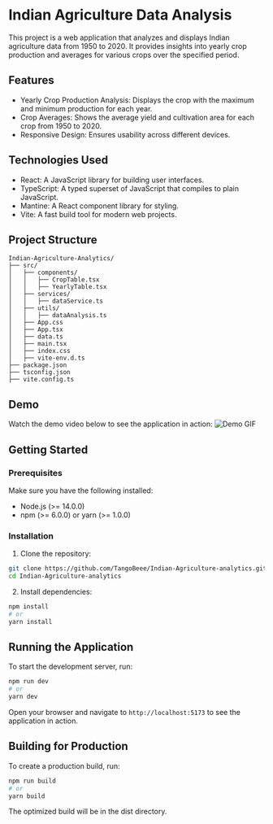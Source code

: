 # Indian Agriculture Data Analysis

This project is a web application that analyzes and displays Indian agriculture data from 1950 to 2020. It provides insights into yearly crop production and averages for various crops over the specified period.

## Features
- Yearly Crop Production Analysis: Displays the crop with the maximum and minimum production for each year.
- Crop Averages: Shows the average yield and cultivation area for each crop from 1950 to 2020.
- Responsive Design: Ensures usability across different devices.

## Technologies Used
- React: A JavaScript library for building user interfaces.
- TypeScript: A typed superset of JavaScript that compiles to plain JavaScript.
- Mantine: A React component library for styling.
- Vite: A fast build tool for modern web projects.

## Project Structure
```
Indian-Agriculture-Analytics/
├── src/
│   ├── components/
│   │   ├── CropTable.tsx
│   │   ├── YearlyTable.tsx
│   ├── services/
│   │   ├── dataService.ts
│   ├── utils/
│   │   ├── dataAnalysis.ts
│   ├── App.css
│   ├── App.tsx
│   ├── data.ts
│   ├── main.tsx
│   ├── index.css
│   ├── vite-env.d.ts
├── package.json
├── tsconfig.json
├── vite.config.ts
```

## Demo
Watch the demo video below to see the application in action:
![Demo GIF](https://github.com/user-attachments/assets/d56b2663-fdba-4a45-9fe7-6f06e0ec3e1c)



## Getting Started
### Prerequisites
Make sure you have the following installed:

- Node.js (>= 14.0.0)
- npm (>= 6.0.0) or yarn (>= 1.0.0)
### Installation
1. Clone the repository:
```bash
git clone https://github.com/TangoBeee/Indian-Agriculture-analytics.git
cd Indian-Agriculture-analytics
```
2. Install dependencies:
```bash
npm install
# or
yarn install
```

## Running the Application
To start the development server, run:
```bash
npm run dev
# or
yarn dev
```
Open your browser and navigate to `http://localhost:5173` to see the application in action.

## Building for Production
To create a production build, run:
```bash
npm run build
# or
yarn build
```

The optimized build will be in the dist directory.

